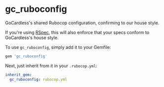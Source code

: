 gc_ruboconfig
==========

GoCardless's shared Rubocop configuration, confirming to our house style.

If you're using [RSpec](https://github.com/rspec/rspec), this will also enforce that your
specs conform to GoCardless's house style.

To use `gc_ruboconfig`, simply add it to your Gemfile:

```ruby
gem 'gc_ruboconfig'
```

Next, just inherit from it in your `.rubocop.yml`:

```yaml
inherit_gem:
  gc_ruboconfig: rubocop.yml
```
